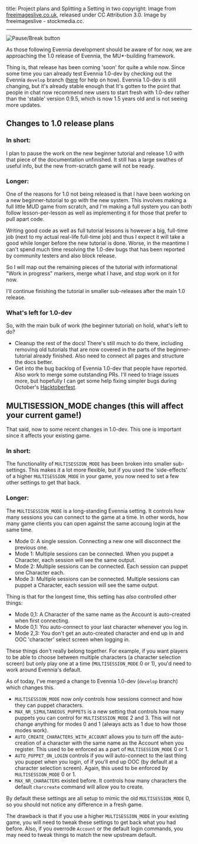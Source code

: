 title: Project plans and Splitting a Setting in two
copyright: Image from [freeimageslive.co.uk](http://www.freeimageslive.co.uk/free_stock_image/pausebreakkeyjpg), released under CC Attribution 3.0. Image by freeimageslive - stockmedia.cc.

--- 

![Pause/Break button](images/pause_break_key.jpg)

As those following Evennia development should be aware of for now, we are approaching the 1.0 release of Evennia, the MU*-building framework. 

Thing is, that release has been coming 'soon' for quite a while now. Since some time you can already test Evennia 1.0-dev by checking out the  Evennia `develop` branch ([here](https://github.com/evennia/evennia/discussions/2640) for help on how). Evennia 1.0-dev is still changing, but it's already stable enough that It's gotten to the point that people in chat now recommend new users to start fresh with 1.0-dev rather than the 'stable' version 0.9.5, which is now 1.5 years old and is not seeing more updates.  

## Changes to 1.0 release plans

### In short: 
I plan to pause the work on the new beginner tutorial and release 1.0 with that piece of the documentation unfinished. It still has a large swathes of useful info, but the new from-scratch game will not be ready. 

### Longer: 
One of the reasons for 1.0 not being released is that I have been working on a new beginner-tutorial to go with the new system. This involves making a full little MUD game from scratch, and I'm making a full system you can both follow lesson-per-lesson as well as implementing it for those that prefer to pull apart code. 

Writing good code as well as full tutorial lessons is however a big, full-time job (next to my actual real-life full-time job) and thus I expect it will take a good while longer before the new tutorial is done. Worse, in the meantime I can't spend much time resolving the 1.0-dev bugs that has been reported by community testers and also block release. 

So I will map out the remaining pieces of the tutorial with informational "Work in progress" markers, merge what I have, and stop work on it for now. 

I'll continue finishing the tutorial in smaller sub-releases after the main 1.0 release.

### What's left for 1.0-dev 

So, with the main bulk of work (the beginner tutorial) on hold, what's left to do? 

- Cleanup the rest of the docs! There's still much to do there, including removing old tutorials that are now covered in the parts of the beginner-tutorial already finished. Also need to connect all pages and structure the docs better. 
- Get into the bug backlog of Evennia 1.0-dev that people have reported. Also work to merge some outstanding PRs. I'll need to triage issues more, but hopefully I can get some help fixing simpler bugs during October's [Hacktoberfest](https://github.com/evennia/evennia/discussions/2858).


## MULTISESSION_MODE changes (this will affect your current game!)

That said, now to some recent changes in 1.0-dev. This one is important since it affects your existing game. 

### In short: 
The functionality of  `MULTISESSION_MODE` has been broken into smaller sub-settings. This makes it a lot more flexible, but if you used the 'side-effects' of a higher `MULTISESSION_MODE` in your game, you now need to set a few other settings to get that back. 

### Longer: 
The `MULTISESSION_MODE` is a long-standing Evennia setting. It controls how many sessions you can connect to the game at a time. In other words, how many game clients you can open against the same accoung login at the same time. 

- Mode 0: A single session. Connecting a new one will disconnect the previous one.
- Mode 1: Multiple sessions can be connected. When you puppet a Character, each session will see the same output. 
- Mode 2: Multiple sessions can be connected. Each session can puppet one Character each. 
- Mode 3: Multiple sessions can be connected. Multiple sessions can puppet a Character, each session will see the same output.

Thing is that for the longest time, this setting has _also_ controlled other things: 
- Mode 0,1: A Character of the same name as the Account is auto-created when first connecting.
- Mode 0,1: You auto-connect to your last character whenever you log in.
- Mode 2,3: You don't get an auto-created character and end up in and OOC 'character' select screen when logging in. 

These things don't really belong together. For example, if you want players to be able to choose between multiple characters (a character selection screen) but only play one at a time (`MULTISESSION_MODE` 0 or 1), you'd need to work around Evennia's default.

As of today, I've merged a change to Evennia 1.0-dev (`develop` branch) which changes this. 

- `MULTISESSION_MODE` now _only_ controls how sessions connect and how they can puppet characters. 
- `MAX_NR_SIMULTANEOUS_PUPPETS` is a new setting that controls how many puppets you can control for `MULTISESSION_MODE` 2 and 3. This will not change anything for modes 0 and 1 (always acts as 1 due to how those modes work).
- `AUTO_CREATE_CHARACTERS_WITH_ACCOUNT` allows you to turn off the auto-creation of a character with the same name as the Account when you register. This used to be enforced as a part of `MULTISESSION_MODE` 0 or 1.
- `AUTO_PUPPET_ON_LOGIN` controls if you will auto-connect to the last thing you puppet when you login, of if you'll end up OOC (by default at a character selection screen). Again, this used to be enforced by `MULTISESSION_MODE` 0 or 1.
- `MAX_NR_CHARACTERS` existed before. It controls how many characters the default `charcreate` command will allow you to create. 

By default these settings are all setup to mimic the old `MULTISESSION_MODE` 0, so you should not notice any difference in a fresh game. 

The drawback is that if you use a higher `MULTISESSION_MODE` in your existing game, you will need to tweak these settings to get back what you had before. Also, if you overrode `Account` or the default login commands, you may need to tweak things to match the new upstream default. 